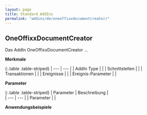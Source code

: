 ```yaml
---
layout: page
title: Standard AddIns
permalink: "addins/de/oneoffixxdocumentcreator/"
---
```


## OneOffixxDocumentCreator

Das AddIn OneOffixxDocumentCreator ...

__Merkmale__

{:.table .table-striped}
| --- | --- |
| AddIn Type |  |
| Schnittstellen |  |
| Transaktionen |  |
| Ereignisse |  |
| Ereignis-Parameter |  |


__Parameter__

{:.table .table-striped}
| Parameter | Beschreibung |                      
| --- | --- |
| Parameter |  |


__Anwendungsbeispiele__
